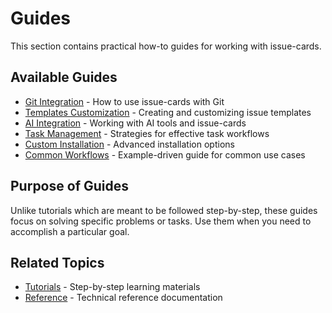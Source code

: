 # Guides

This section contains practical how-to guides for working with issue-cards.

## Available Guides

- [Git Integration](git-integration.md) - How to use issue-cards with Git
- [Templates Customization](templates-customization.md) - Creating and customizing issue templates
- [AI Integration](ai-integration.md) - Working with AI tools and issue-cards
- [Task Management](task-management.md) - Strategies for effective task workflows
- [Custom Installation](custom-installation.md) - Advanced installation options
- [Common Workflows](common-workflows.md) - Example-driven guide for common use cases

## Purpose of Guides

Unlike tutorials which are meant to be followed step-by-step, these guides focus on solving specific problems or tasks. Use them when you need to accomplish a particular goal.

## Related Topics

- [Tutorials](../tutorials/index.md) - Step-by-step learning materials
- [Reference](../reference/index.md) - Technical reference documentation